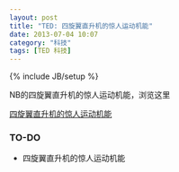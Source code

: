 ```yaml
---
layout: post
title: "TED: 四旋翼直升机的惊人运动机能"
date: 2013-07-04 10:07
category: "科技"
tags: [TED 科技]
---
```


{% include JB/setup %}

NB的四旋翼直升机的惊人运动机能，浏览这里

[四旋翼直升机的惊人运动机能](http://v.163.com/movie/2013/6/K/4/M90KU15HG_M90KUKOK4.html)

### TO-DO
+ 四旋翼直升机的惊人运动机能

